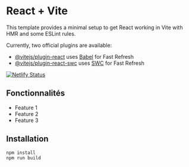 # React + Vite

This template provides a minimal setup to get React working in Vite with HMR and some ESLint rules.

Currently, two official plugins are available:

- [@vitejs/plugin-react](https://github.com/vitejs/vite-plugin-react/blob/main/packages/plugin-react/README.md) uses [Babel](https://babeljs.io/) for Fast Refresh
- [@vitejs/plugin-react-swc](https://github.com/vitejs/vite-plugin-react-swc) uses [SWC](https://swc.rs/) for Fast Refresh

[![Netlify Status](https://api.netlify.com/api/v1/badges/c67aee3c-67bb-4e7e-a876-5cb14f8981e6/deploy-status)](https://app.netlify.com/sites/technositereact/deploys)

## Fonctionnalités

- Feature 1
- Feature 2
- Feature 3

## Installation

```bash
npm install
npm run build